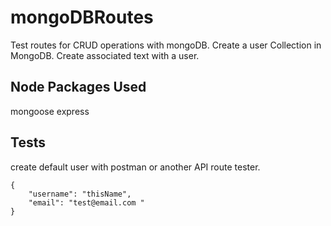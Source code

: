# mongoDBRoutes
Test routes for CRUD operations with mongoDB. Create a user Collection in MongoDB.
Create associated text with a user.

## Node Packages Used 
mongoose 
express


## Tests
create default user with postman or another API route tester. 

```
{
    "username": "thisName",
    "email": "test@email.com "
}
```

